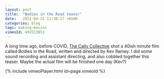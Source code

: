 ```yaml
---
layout: post
title:  "Bodies in the Road teaser"
date:   2021-04-22 11:30:17 +0100
categories: blog
tags: making-movies
vimeoId: 493513851
---
```


A long time ago, before COVID, [The Cally Collective](https://callycollective.uk/) shot a 40ish minute film called Bodies in the Road, written and directed by Kev Rainey. I did some sound recording and assistant directing, and also cobbled together this teaser. Maybe the actual film will be finished one day (Kev?)

{% include vimeoPlayer.html id=page.vimeoId %}
